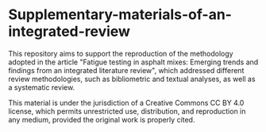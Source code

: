 # Supplementary-materials-of-an-integrated-review
This repository aims to support the reproduction of the methodology adopted in the article "Fatigue testing in asphalt mixes: Emerging trends and findings from an integrated literature review", which addressed different review methodologies, such as bibliometric and textual analyses, as well as a systematic review.

This material is under the jurisdiction of a Creative Commons CC BY 4.0 license, which permits unrestricted use, distribution, and reproduction in any medium, provided the original work is properly cited.
